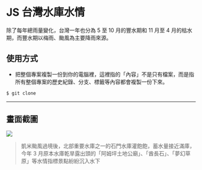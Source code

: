 # JS 台灣水庫水情

除了每年總雨量變化，台灣一年也分為 5 至 10 月的豐水期和 11 月至 4 月的枯水期，而豐水期以梅雨、颱風為主要降雨來源。

## 使用方式
- 把整個專案複製一份到你的電腦裡，這裡指的「內容」不是只有檔案，而是指所有整個專案的歷史紀錄、分支、標籤等內容都會複製一份下來。
```sh
$ git clone
```

----

## 畫面截圖
![](https://i.imgur.com/2zRKUO5.png)
> 凱米颱風過境後，北部重要水庫之一的石門水庫灌飽飽，蓄水量接近滿庫，今年 3 月原本水庫乾旱露出頭的「阿姆坪土地公廟」、「酋長石」、「夢幻草原」等水情指標景點紛紛沉入水下
